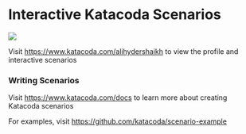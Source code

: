 # Interactive Katacoda Scenarios

[![](http://shields.katacoda.com/katacoda/alihydershaikh/count.svg)](https://www.katacoda.com/alihydershaikh "Get your profile on Katacoda.com")

Visit https://www.katacoda.com/alihydershaikh to view the profile and interactive scenarios

### Writing Scenarios
Visit https://www.katacoda.com/docs to learn more about creating Katacoda scenarios

For examples, visit https://github.com/katacoda/scenario-example


